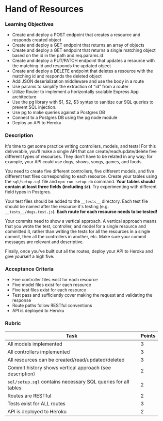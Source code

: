 # Hand of Resources

### Learning Objectives

- Create and deploy a POST endpoint that creates a resource and responds created object
- Create and deploy a GET endpoint that returns an array of objects
- Create and deploy a GET endpoint that returns a single matching object based on the id in the path and req.params.id
- Create and deploy a PUT/PATCH endpoint that updates a resource with the matching id and responds the updated object
- Create and deploy a DELETE endpoint that deletes a resource with the matching id and responds the deleted object
- Add JSON deserialization middleware and use the body in a route
- Use params to simplify the extraction of "id" from a router
- Utilize Router to implement a horizontally scalable Express App architecture
- Use the pg library with $1, $2, $3 syntax to sanitize our SQL queries to prevent SQL injection.
- Use pg to make queries against a Postgres DB
- Connect to a Postgres DB using the pg node module
- Deploy an API to Heroku

### Description

It's time to get some practice writing controllers, models, and tests! For this deliverable, you'll make a single API that can create/read/update/delete five different types of resources. They don't have to be related in any way; for example, your API could use dogs, shows, songs, games, and foods.

You need to create five different controllers, five different models, and five different test files corresponding to each resource. Create your tables using the `sql/setup.sql` file and `npm run setup-db` command. **Your tables should contain at least three fields (including `id`)**. Try experimenting with different field types in Postgres.

Your test files should be added to the `__tests__` directory. Each test file should be named after the resource it's testing (e.g. `__tests__/dogs.test.js`). **Each route for each resource needs to be tested!**

Your commits need to show a vertical approach. A vertical approach means that you wrote the test, controller, and model for a single resource and committed it, rather than writing the tests for all the resources in a single commit, then all the controllers in another, etc. Make sure your commit messages are relevant and descriptive.

Finally, once you've built out all the routes, deploy your API to Heroku and give yourself a high five.

### Acceptance Criteria

- Five controller files exist for each resource
- Five model files exist for each resource
- Five test files exist for each resource
- Test pass and sufficiently cover making the request and validating the response
- Route paths follow RESTful conventions
- API is deployed to Heroku

### Rubric

| Task                                                          | Points |
| ------------------------------------------------------------- | ------ |
| All models implemented                                        | 3      |
| All controllers implemented                                   | 3      |
| All resources can be created/read/updated/deleted             | 3      |
| Commit history shows vertical approach (see description)      | 2      |
| `sql/setup.sql` contains necessary SQL queries for all tables | 2      |
| Routes are RESTful                                            | 2      |
| Tests exist for ALL routes                                    | 3      |
| API is deployed to Heroku                                     | 2      |
